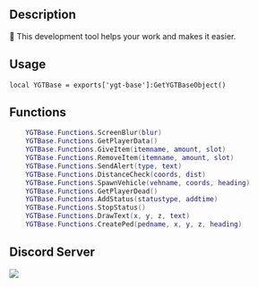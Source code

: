 ## Description
👾 This development tool helps your work and makes it easier.

## Usage
    local YGTBase = exports['ygt-base']:GetYGTBaseObject()

## Functions
    
```lua
    YGTBase.Functions.ScreenBlur(blur)
    YGTBase.Functions.GetPlayerData()
    YGTBase.Functions.GiveItem(itemname, amount, slot)
    YGTBase.Functions.RemoveItem(itemname, amount, slot)
    YGTBase.Functions.SendAlert(type, text)
    YGTBase.Functions.DistanceCheck(coords, dist)
    YGTBase.Functions.SpawnVehicle(vehname, coords, heading)
    YGTBase.Functions.GetPlayerDead()
    YGTBase.Functions.AddStatus(statustype, addtime)
    YGTBase.Functions.StopStatus()
    YGTBase.Functions.DrawText(x, y, z, text)
    YGTBase.Functions.CreatePed(pedname, x, y, z, heading)
```

## Discord Server
<a href="https://discord.gg/CCExrpU"><img src="https://invidget.switchblade.xyz/765378158043332618"/></a>